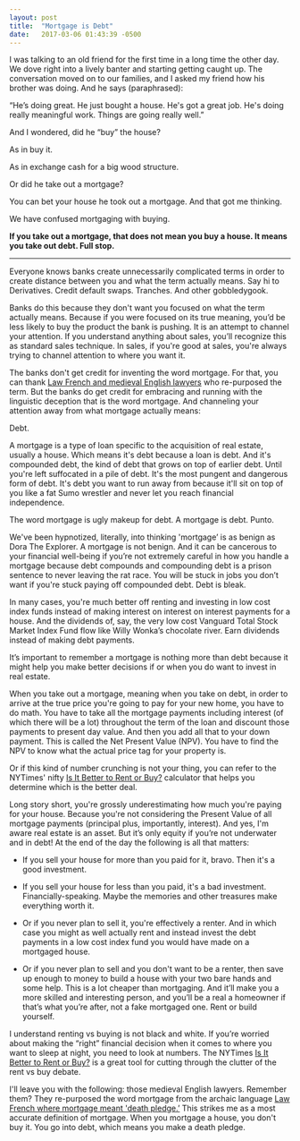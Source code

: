 ```yaml
---
layout: post
title:  "Mortgage is Debt"
date:   2017-03-06 01:43:39 -0500
---
```

I was talking to an old friend for the first time in a long time the other day. We dove right into a lively banter and starting getting caught up. The conversation moved on to our families, and I asked my friend how his brother was doing. And he says (paraphrased):

“He’s doing great. He just bought a house. He's got a great job. He's doing really meaningful work. Things are going really well.”

And I wondered, did he “buy” the house?

As in buy it.

As in exchange cash for a big wood structure.

Or did he take out a mortgage?

You can bet your house he took out a mortgage. And that got me thinking.

We have confused mortgaging with buying.

**If you take out a mortgage, that does not mean you buy a house. It means you take out debt. Full stop.**

<hr>

Everyone knows banks create unnecessarily complicated terms in order to create distance between you and what the term actually means. Say hi to Derivatives. Credit default swaps. Tranches. And other gobbledygook.

Banks do this because they don't want you focused on what the term actually means. Because if you were focused on its true meaning, you’d be less likely to buy the product the bank is pushing. It is an attempt to channel your attention. If you understand anything about sales, you’ll recognize this as standard sales technique. In sales, if you're good at sales, you're always trying to channel attention to where you want it.

The banks don't get credit for inventing the word mortgage. For that, you can thank [Law French and medieval English lawyers](https://en.wikipedia.org/wiki/Mortgage_loan) who re-purposed the term. But the banks do get credit for embracing and running with the linguistic deception that is the word mortgage. And channeling your attention away from what mortgage actually means:

Debt.

A mortgage is a type of loan specific to the acquisition of real estate, usually a house. Which means it's debt because a loan is debt. And it's compounded debt, the kind of debt that grows on top of earlier debt. Until you're left suffocated in a pile of debt. It's the most pungent and dangerous form of debt. It's debt you want to run away from because it'll sit on top of you like a fat Sumo wrestler and never let you reach financial independence.

The word mortgage is ugly makeup for debt. A mortgage is debt. Punto.

We've been hypnotized, literally, into thinking 'mortgage’ is as benign as Dora The Explorer. A mortgage is not benign. And it can be cancerous to your financial well-being if you’re not extremely careful in how you handle a mortgage because debt compounds and compounding debt is a prison sentence to never leaving the rat race. You will be stuck in jobs you don’t want if you're stuck paying off compounded debt. Debt is bleak.

In many cases, you're much better off renting and investing in low cost index funds instead of making interest on interest on interest payments for a house. And the dividends of, say, the very low cost Vanguard Total Stock Market Index Fund flow like Willy Wonka’s chocolate river. Earn dividends instead of making debt payments.

It’s important to remember a mortgage is nothing more than debt because it might help you make better decisions if or when you do want to invest in real estate.

When you take out a mortgage, meaning when you take on debt, in order to arrive at the true price you're going to pay for your new home, you have to do math. You have to take all the mortgage payments including interest (of which there will be a lot) throughout the term of the loan and discount those payments to present day value. And then you add all that to your down payment. This is called the Net Present Value (NPV). You have to find the NPV to know what the actual price tag for your property is.

Or if this kind of number crunching is not your thing, you can refer to the NYTimes' nifty [Is It Better to Rent or Buy?](https://www.nytimes.com/interactive/2014/upshot/buy-rent-calculator.html) calculator that helps you determine which is the better deal.

Long story short, you're grossly underestimating how much you're paying for your house. Because you're not considering the Present Value of all mortgage payments (principal plus, importantly, interest). And yes, I'm aware real estate is an asset. But it’s only equity if you’re not underwater and in debt! At the end of the day the following is all that matters:

* If you sell your house for more than you paid for it, bravo. Then it's a good investment.

* If you sell your house for less than you paid, it's a bad investment. Financially-speaking. Maybe the memories and other treasures make everything worth it.

* Or if you never plan to sell it, you're effectively a renter. And in which case you might as well actually rent and instead invest the debt payments in a low cost index fund you would have made on a mortgaged house.

* Or if you never plan to sell and you don't want to be a renter, then save up enough to money to build a house with your two bare hands and some help. This is a lot cheaper than mortgaging. And it’ll make you a more skilled and interesting person, and you’ll be a real a homeowner if that’s what you’re after, not a fake mortgaged one. Rent or build yourself.

I understand renting vs buying is not black and white. If you’re worried about making the “right” financial decision when it comes to where you want to sleep at night, you need to look at numbers. The NYTimes [Is It Better to Rent or Buy?](https://www.nytimes.com/interactive/2014/upshot/buy-rent-calculator.html) is a great tool for cutting through the clutter of the rent vs buy debate.  

I'll leave you with the following: those medieval English lawyers. Remember them? They re-purposed the word mortgage from the archaic language [Law French where mortgage meant 'death pledge.’](https://en.wikipedia.org/wiki/Mortgage_loan) This strikes me as a most accurate definition of mortgage. When you mortgage a house, you don't buy it. You go into debt, which means you make a death pledge.
